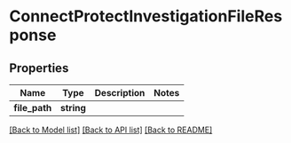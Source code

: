 # ConnectProtectInvestigationFileResponse

## Properties
Name | Type | Description | Notes
------------ | ------------- | ------------- | -------------
**file_path** | **string** |  | 

[[Back to Model list]](../../README.md#documentation-for-models) [[Back to API list]](../../README.md#documentation-for-api-endpoints) [[Back to README]](../../README.md)

